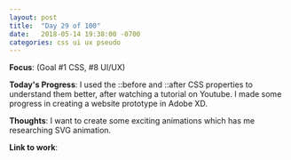 ```yaml
---
layout: post
title:  "Day 29 of 100"
date:   2018-05-14 19:38:00 -0700
categories: css ui ux pseudo
---
```


**Focus**: (Goal #1 CSS, #8 UI/UX)

**Today's Progress**: I used the ::before and ::after CSS properties to understand them better, after watching a tutorial on Youtube. I made some progress in creating a website prototype in Adobe XD.

**Thoughts**: I want to create some exciting animations which has me researching SVG animation.

**Link to work**: 